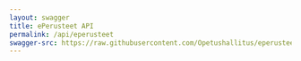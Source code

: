 ```yaml
---
layout: swagger
title: ePerusteet API
permalink: /api/eperusteet
swagger-src: https://raw.githubusercontent.com/Opetushallitus/eperusteet/master/generated/eperusteet.spec.json
---
```

